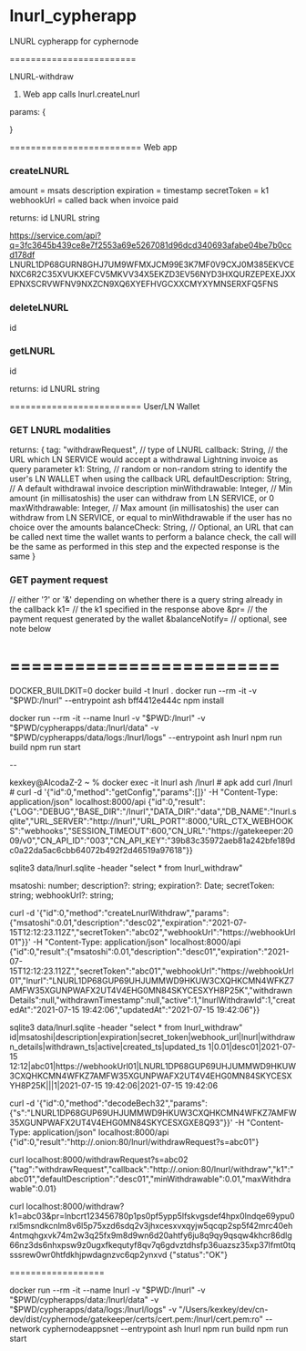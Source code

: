 # lnurl_cypherapp
LNURL cypherapp for cyphernode

========================

LNURL-withdraw

1. Web app calls lnurl.createLnurl

params: {

}

=========================
Web app

### createLNURL
  amount = msats
  description
  expiration = timestamp
  secretToken = k1
  webhookUrl = called back when invoice paid

returns:
  id
  LNURL string

https://service.com/api?q=3fc3645b439ce8e7f2553a69e5267081d96dcd340693afabe04be7b0ccd178df
LNURL1DP68GURN8GHJ7UM9WFMXJCM99E3K7MF0V9CXJ0M385EKVCENXC6R2C35XVUKXEFCV5MKVV34X5EKZD3EV56NYD3HXQURZEPEXEJXXEPNXSCRVWFNV9NXZCN9XQ6XYEFHVGCXXCMYXYMNSERXFQ5FNS


### deleteLNURL
  id

### getLNURL
  id

returns:
  id
  LNURL string


=========================
User/LN Wallet

### GET LNURL modalities

returns:
{
    tag: "withdrawRequest", // type of LNURL
    callback: String, // the URL which LN SERVICE would accept a withdrawal Lightning invoice as query parameter
    k1: String, // random or non-random string to identify the user's LN WALLET when using the callback URL
    defaultDescription: String, // A default withdrawal invoice description
    minWithdrawable: Integer, // Min amount (in millisatoshis) the user can withdraw from LN SERVICE, or 0
    maxWithdrawable: Integer, // Max amount (in millisatoshis) the user can withdraw from LN SERVICE, or equal to minWithdrawable if the user has no choice over the amounts
    balanceCheck: String, // Optional, an URL that can be called next time the wallet wants to perform a balance check, the call will be the same as performed in this step and the expected response is the same
}

### GET payment request

<callback>
  <?|&> // either '?' or '&' depending on whether there is a query string already in the callback
   k1=<k1> // the k1 specified in the response above
  &pr=<lightning invoice> // the payment request generated by the wallet
  &balanceNotify=<URL> // optional, see note below


=========================
=========================

DOCKER_BUILDKIT=0 docker build -t lnurl .
docker run --rm -it -v "$PWD:/lnurl" --entrypoint ash bff4412e444c
npm install

docker run --rm -it --name lnurl -v "$PWD:/lnurl" -v "$PWD/cypherapps/data:/lnurl/data" -v "$PWD/cypherapps/data/logs:/lnurl/logs" --entrypoint ash lnurl
npm run build
npm run start

--

kexkey@AlcodaZ-2 ~ % docker exec -it lnurl ash
/lnurl # apk add curl
/lnurl # curl -d '{"id":0,"method":"getConfig","params":[]}' -H "Content-Type: application/json" localhost:8000/api
{"id":0,"result":{"LOG":"DEBUG","BASE_DIR":"/lnurl","DATA_DIR":"data","DB_NAME":"lnurl.sqlite","URL_SERVER":"http://lnurl","URL_PORT":8000,"URL_CTX_WEBHOOKS":"webhooks","SESSION_TIMEOUT":600,"CN_URL":"https://gatekeeper:2009/v0","CN_API_ID":"003","CN_API_KEY":"39b83c35972aeb81a242bfe189dc0a22da5ac6cbb64072b492f2d46519a97618"}}



sqlite3 data/lnurl.sqlite -header "select * from lnurl_withdraw"

  msatoshi: number;
  description?: string;
  expiration?: Date;
  secretToken: string;
  webhookUrl?: string;

curl -d '{"id":0,"method":"createLnurlWithdraw","params":{"msatoshi":0.01,"description":"desc02","expiration":"2021-07-15T12:12:23.112Z","secretToken":"abc02","webhookUrl":"https://webhookUrl01"}}' -H "Content-Type: application/json" localhost:8000/api
{"id":0,"result":{"msatoshi":0.01,"description":"desc01","expiration":"2021-07-15T12:12:23.112Z","secretToken":"abc01","webhookUrl":"https://webhookUrl01","lnurl":"LNURL1DP68GUP69UHJUMMWD9HKUW3CXQHKCMN4WFKZ7AMFW35XGUNPWAFX2UT4V4EHG0MN84SKYCESXYH8P25K","withdrawnDetails":null,"withdrawnTimestamp":null,"active":1,"lnurlWithdrawId":1,"createdAt":"2021-07-15 19:42:06","updatedAt":"2021-07-15 19:42:06"}}

sqlite3 data/lnurl.sqlite -header "select * from lnurl_withdraw"
id|msatoshi|description|expiration|secret_token|webhook_url|lnurl|withdrawn_details|withdrawn_ts|active|created_ts|updated_ts
1|0.01|desc01|2021-07-15 12:12|abc01|https://webhookUrl01|LNURL1DP68GUP69UHJUMMWD9HKUW3CXQHKCMN4WFKZ7AMFW35XGUNPWAFX2UT4V4EHG0MN84SKYCESXYH8P25K|||1|2021-07-15 19:42:06|2021-07-15 19:42:06

curl -d '{"id":0,"method":"decodeBech32","params":{"s":"LNURL1DP68GUP69UHJUMMWD9HKUW3CXQHKCMN4WFKZ7AMFW35XGUNPWAFX2UT4V4EHG0MN84SKYCESXGXE8Q93"}}' -H "Content-Type: application/json" localhost:8000/api
{"id":0,"result":"http://.onion:80/lnurl/withdrawRequest?s=abc01"}

curl localhost:8000/withdrawRequest?s=abc02
{"tag":"withdrawRequest","callback":"http://.onion:80/lnurl/withdraw","k1":"abc01","defaultDescription":"desc01","minWithdrawable":0.01,"maxWithdrawable":0.01}

curl localhost:8000/withdraw?k1=abc03\&pr=lnbcrt123456780p1ps0pf5ypp5lfskvgsdef4hpx0lndqe69ypu0rxl5msndkcnlm8v6l5p75xzd6sdq2v3jhxcesxvxqyjw5qcqp2sp5f42mrc40eh4ntmqhgxvk74m2w3q25fx9m8d9wn6d20ahtfy6ju8q9qy9qsqw4khcr86dlg66nz3ds6nhxpsw9z0ugxfkequtyf8qv7q6gdvztdhsfp36uazsz35xp37lfmt0tqsssrew0wr0htfdkhjpwdagnzvc6qp2ynxvd
{"status":"OK"}

==================

docker run --rm -it --name lnurl -v "$PWD:/lnurl" -v "$PWD/cypherapps/data:/lnurl/data" -v "$PWD/cypherapps/data/logs:/lnurl/logs" -v "/Users/kexkey/dev/cn-dev/dist/cyphernode/gatekeeper/certs/cert.pem:/lnurl/cert.pem:ro" --network cyphernodeappsnet --entrypoint ash lnurl
npm run build
npm run start
